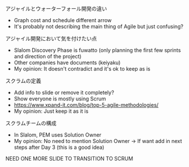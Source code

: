 アジャイルとウォーターフォール開発の違い​
- Graph cost and schedule different arrow
- It's probably not describing the main thing of Agile but just confusing?

アジャイル開発において気を付けたい点​
- Slalom Discovery Phase is fuwatto (only planning the first few sprints and direction of the project)
- Other companies have documents (keiyaku)
- My opinion: It doesn't contradict and it's ok to keep as is

スクラムの定義​
- Add info to slide or remove it completely?
- Show everyone is mostly using Scrum
- https://www.xpand-it.com/blog/top-5-agile-methodologies/
- My opinion: Just keep it as it is

スクラムチームの構成  ​
- In Slalom, PEM uses Solution Owner
- My opinion: No need to mention Solution Owner -> If want add in next steps after Day 3 (this is a good idea)


NEED ONE MORE SLIDE TO TRANSITION TO SCRUM

<!--stackedit_data:
eyJoaXN0b3J5IjpbLTEyNDM4MjgzMCwtMTkyOTY4NjgwNSw4OT
c2NDEyMTEsLTIwODg3NDY2MTJdfQ==
-->